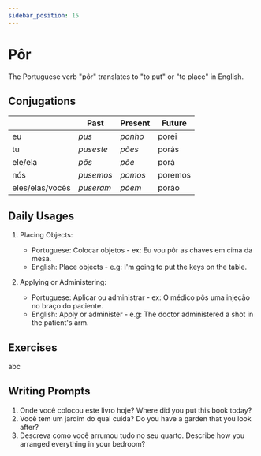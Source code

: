 ```yaml
---
sidebar_position: 15
---
```


# Pôr

The Portuguese verb "pôr" translates to "to put" or "to place" in English.

## Conjugations

|                 | Past      | Present | Future  |
| --------------- | --------- | ------- | ------- |
| eu              | _pus_     | _ponho_ | porei   |
| tu              | _puseste_ | _pões_  | porás   |
| ele/ela         | _pôs_     | _põe_   | porá    |
| nós             | _pusemos_ | _pomos_ | poremos |
| eles/elas/vocês | _puseram_ | _põem_  | porão   |

## Daily Usages

1. Placing Objects:

   - Portuguese: Colocar objetos - ex: Eu vou pôr as chaves em cima da mesa.
   - English: Place objects - e.g: I'm going to put the keys on the table.

2. Applying or Administering:

   - Portuguese: Aplicar ou administrar - ex: O médico pôs uma injeção no braço do paciente.
   - English: Apply or administer - e.g: The doctor administered a shot in the patient's arm.

## Exercises

abc

## Writing Prompts

1. Onde você colocou este livro hoje? Where did you put this book today?
2. Você tem um jardim do qual cuida? Do you have a garden that you look after?
3. Descreva como você arrumou tudo no seu quarto. Describe how you arranged everything in your bedroom?
